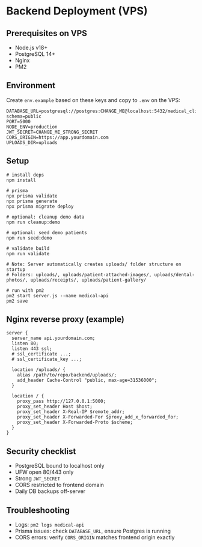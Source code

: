# Backend Deployment (VPS)

## Prerequisites on VPS
- Node.js v18+
- PostgreSQL 14+
- Nginx
- PM2

## Environment
Create `env.example` based on these keys and copy to `.env` on the VPS:
```
DATABASE_URL=postgresql://postgres:CHANGE_ME@localhost:5432/medical_clinic?schema=public
PORT=5000
NODE_ENV=production
JWT_SECRET=CHANGE_ME_STRONG_SECRET
CORS_ORIGIN=https://app.yourdomain.com
UPLOADS_DIR=uploads
```

## Setup
```
# install deps
npm install

# prisma
npx prisma validate
npx prisma generate
npx prisma migrate deploy

# optional: cleanup demo data
npm run cleanup:demo

# optional: seed demo patients
npm run seed:demo

# validate build
npm run validate

# Note: Server automatically creates uploads/ folder structure on startup
# Folders: uploads/, uploads/patient-attached-images/, uploads/dental-photos/, uploads/receipts/, uploads/patient-gallery/

# run with pm2
pm2 start server.js --name medical-api
pm2 save
```

## Nginx reverse proxy (example)
```
server {
  server_name api.yourdomain.com;
  listen 80;
  listen 443 ssl;
  # ssl_certificate ...;
  # ssl_certificate_key ...;

  location /uploads/ {
    alias /path/to/repo/backend/uploads/;
    add_header Cache-Control "public, max-age=31536000";
  }

  location / {
    proxy_pass http://127.0.0.1:5000;
    proxy_set_header Host $host;
    proxy_set_header X-Real-IP $remote_addr;
    proxy_set_header X-Forwarded-For $proxy_add_x_forwarded_for;
    proxy_set_header X-Forwarded-Proto $scheme;
  }
}
```

## Security checklist
- PostgreSQL bound to localhost only
- UFW open 80/443 only
- Strong `JWT_SECRET`
- CORS restricted to frontend domain
- Daily DB backups off-server

## Troubleshooting
- Logs: `pm2 logs medical-api`
- Prisma issues: check `DATABASE_URL`, ensure Postgres is running
- CORS errors: verify `CORS_ORIGIN` matches frontend origin exactly
